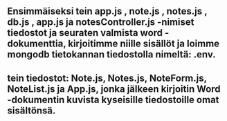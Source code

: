 ## Ensimmäiseksi tein app.js , note.js , notes.js , db.js , app.js ja notesController.js -nimiset tiedostot ja seuraten valmista word -dokumenttia, kirjoitimme niille sisällöt ja loimme mongodb tietokannan tiedostolla nimeltä: .env. ##

## tein tiedostot: Note.js, Notes.js, NoteForm.js, NoteList.js ja App.js, jonka jälkeen kirjoitin Word -dokumentin kuvista kyseisille tiedostoille omat sisältönsä.